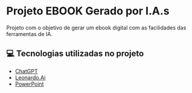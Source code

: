 
# Projeto EBOOK Gerado por I.A.s

Projeto com o objetivo de gerar um ebook digital com as facilidades das ferramentas de IA.

## 💻 Tecnologias utilizadas no projeto

- [ChatGPT](https://chat.openai.com/)
- [Leonardo.Ai](https://leonardo.ai)
- [PowerPoint](https://www.microsoft.com/en/microsoft-365/powerpoint)
